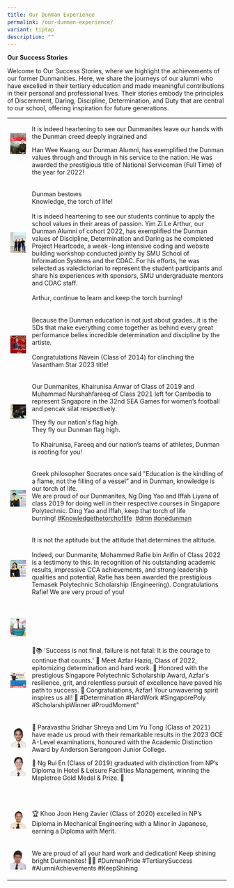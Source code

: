 ```yaml
---
title: Our Dunman Experience
permalink: /our-dunman-experience/
variant: tiptap
description: ""
---
```

<p><strong>Our Success Stories</strong>
</p>
<p>Welcome to Our Success Stories, where we highlight the achievements of
our former Dunmanities. Here, we share the journeys of our alumni who have
excelled in their tertiary education and made meaningful contributions
in their personal and professional lives. Their stories embody the principles
of Discernment, Daring, Discipline, Determination, and Duty that are central
to our school, offering inspiration for future generations.</p>
<table style="minWidth: 100px">
<colgroup>
<col>
<col>
<col>
<col>
</colgroup>
<tbody>
<tr>
<th rowspan="1" colspan="3">
<div class="isomer-image-wrapper">
<img style="width: 100%;" height="auto" width="100%" alt="" src="/images/Our Dunman Experience/dmn_160824_001.png">
</div>
<p></p>
<p></p>
<p></p>
<p></p>
<div class="isomer-image-wrapper">
<img style="width: 100%" height="auto" width="100%" alt="" src="/images/blank.jpg">
</div>
</th>
<td rowspan="1" colspan="1">
<p>It is indeed heartening to see our Dunmanites leave our hands with the
Dunman creed deeply ingrained and</p>
<p>Han Wee Kwang, our Dunman Alumni, has exemplified the Dunman values through
and through in his service to the nation. He was awarded the prestigious
title of National Serviceman (Full Time) of the year for 2022!</p>
</td>
</tr>
<tr>
<td rowspan="1" colspan="3">
<div class="isomer-image-wrapper">
<img style="width: 100%" height="auto" width="100%" alt="" src="/images/Our Dunman Experience/dmn_160824_002.png">
</div>
<p></p>
</td>
<td rowspan="1" colspan="1">
<p>Dunman bestows
<br>Knowledge, the torch of life!
<br>
<br>It is indeed heartening to see our students continue to apply the school
values in their areas of passion. Yim Zi Le Arthur, our Dunman Alumni of
cohort 2022, has exemplified the Dunman values of Discipline, Determination
and Daring as he completed Project Heartcode, a week-long intensive coding
and website building workshop conducted jointly by SMU School of Information
Systems and the CDAC. For his efforts, he was selected as valedictorian
to represent the student participants and share his experiences with sponsors,
SMU undergraduate mentors and CDAC staff.
<br>
<br>Arthur, continue to learn and keep the torch burning!</p>
</td>
</tr>
<tr>
<td rowspan="1" colspan="3">
<p></p>
<div class="isomer-image-wrapper">
<img style="width: 100%" height="auto" width="100%" alt="" src="/images/Our Dunman Experience/dmn_160824_003.png">
</div>
</td>
<td rowspan="1" colspan="1">
<p>Because the Dunman education is not just about grades...it is the 5Ds
that make everything come together as behind every great performance belies
incredible determination and discipline by the artiste.
<br>
<br>Congratulations Navein (Class of 2014) for clinching the Vasantham Star
2023 title!</p>
</td>
</tr>
<tr>
<td rowspan="1" colspan="3">
<p></p>
<div class="isomer-image-wrapper">
<img style="width: 100%" height="auto" width="100%" alt="" src="/images/Our Dunman Experience/dmn_160824_004.png">
</div>
<p>
<br>
</p>
</td>
<td rowspan="1" colspan="1">
<p>Our Dunmanites, Khairunisa Anwar of Class of 2019 and Muhammad Nurshahfareeq
of Class 2021 left for Cambodia to represent Singapore in the 32nd SEA
Games for women’s football and pencak silat respectively.</p>
<p>They fly our nation's flag high.
<br>They fly our Dunman flag high.
<br>
<br>To Khairunisa, Fareeq and our nation’s teams of athletes, Dunman is rooting
for you!</p>
</td>
</tr>
<tr>
<td rowspan="1" colspan="3">
<p></p>
<div class="isomer-image-wrapper">
<img style="width: 100%" height="auto" width="100%" alt="" src="/images/Our Dunman Experience/dmn_160824_005.png">
</div>
</td>
<td rowspan="1" colspan="1">
<p>Greek philosopher Socrates once said "Education is the kindling of a flame,
not the filling of a vessel” and in Dunman, knowledge is our torch of life.
<br>We are proud of our Dunmanites, Ng Ding Yao and Iffah Liyana of class
2019 for doing well in their respective courses in Singapore Polytechnic.
Ding Yao and Iffah, keep that torch of life burning!&nbsp;<a href="https://www.instagram.com/explore/tags/knowledgethetorchoflife/" rel="noopener noreferrer nofollow" target="_blank">#Knowledgethetorchoflife</a>&nbsp;
<a href="https://www.instagram.com/explore/tags/dmn/" rel="noopener noreferrer nofollow" target="_blank">#dmn</a>&nbsp;<a href="https://www.instagram.com/explore/tags/onedunman/" rel="noopener noreferrer nofollow" target="_blank">#onedunman</a>
</p>
</td>
</tr>
<tr>
<td rowspan="1" colspan="3">
<p></p>
<div class="isomer-image-wrapper">
<img style="width: 100%" height="auto" width="100%" alt="" src="/images/Our Dunman Experience/dmn_160824_006.png">
</div>
</td>
<td rowspan="1" colspan="1">
<p>It is not the aptitude but the attitude that determines the altitude.
<br>
<br>Indeed, our Dunmanite, Mohammed Rafie bin Arifin of Class 2022 is a testimony
to this. In recognition of his outstanding academic results, impressive
CCA achievements, and strong leadership qualities and potential, Rafie
has been awarded the prestigious Temasek Polytechnic Scholarship (Engineering).
Congratulations Rafie! We are very proud of you!</p>
</td>
</tr>
<tr>
<td rowspan="1" colspan="3">
<p></p>
<div class="isomer-image-wrapper">
<img style="width: 100%;" height="auto" width="100%" alt="" src="/images/blank.jpg">
</div>
<div class="isomer-image-wrapper">
<img style="width: 100%" height="auto" width="100%" alt="" src="/images/Our Dunman Experience/dmn_160824_007.png">
</div>
</td>
<td rowspan="1" colspan="1">
<p></p>
</td>
</tr>
<tr>
<td rowspan="1" colspan="3">
<p></p>
<div class="isomer-image-wrapper">
<img style="width: 100%" height="auto" width="100%" alt="" src="/images/Our Dunman Experience/dmn_160824_008.png">
</div>
</td>
<td rowspan="1" colspan="1">
<p>🌟📚 'Success is not final, failure is not fatal: It is the courage to
continue that counts.' 🚀 Meet Azfar Haziq, Class of 2022, epitomizing
determination and hard work. 🌟 Honored with the prestigious Singapore
Polytechnic Scholarship Award, Azfar's resilience, grit, and relentless
pursuit of excellence have paved his path to success. 🏅 Congratulations,
Azfar! Your unwavering spirit inspires us all! 🎉 #Determination #HardWork
#SingaporePoly #ScholarshipWinner #ProudMoment"</p>
</td>
</tr>
<tr>
<td rowspan="1" colspan="3">
<p></p>
<div class="isomer-image-wrapper">
<img style="width: 100%" height="auto" width="100%" alt="" src="/images/Our Dunman Experience/dmn_160824_009.png">
</div>
<div class="isomer-image-wrapper">
<img style="width: 100%;" height="auto" width="100%" alt="" src="/images/blank.jpg">
</div>
<div class="isomer-image-wrapper">
<img style="width: 100%" height="auto" width="100%" alt="" src="/images/Our Dunman Experience/dmn_160824_010.png">
</div>
<p></p>
<p></p>
<p>&nbsp;</p>
<p></p>
</td>
<td rowspan="1" colspan="1">
<p>👏 Paravasthu Sridhar Shreya and Lim Yu Tong (Class of 2021) have made
us proud with their remarkable results in the 2023 GCE A-Level examinations,
honoured with the Academic Distinction Award by Anderson Serangoon Junior
College.</p>
<p></p>
<p>🎉 Ng Rui En (Class of 2019) graduated with distinction from NP’s Diploma
in Hotel &amp; Leisure Facilities Management, winning the Mapletree Gold
Medal &amp; Prize. 🌟</p>
<p>&nbsp;</p>
</td>
</tr>
<tr>
<td rowspan="1" colspan="3">
<div class="isomer-image-wrapper">
<img style="width: 100%" height="auto" width="100%" alt="" src="/images/Our Dunman Experience/dmn_160824_011.png">
</div>
<p></p>
</td>
<td rowspan="1" colspan="1">
<p>🏆 Khoo Joon Heng Zavier (Class of 2020) excelled in NP’s Diploma in Mechanical
Engineering with a Minor in Japanese, earning a Diploma with Merit.</p>
</td>
</tr>
<tr>
<td rowspan="1" colspan="3">
<p></p>
<div class="isomer-image-wrapper">
<img style="width: 100%" height="auto" width="100%" alt="" src="/images/Our Dunman Experience/dmn_160824_012.png">
</div>
<div class="isomer-image-wrapper">
<img style="width: 100%" height="auto" width="100%" alt="" src="/images/blank.jpg">
</div>
</td>
<td rowspan="1" colspan="1">
<p>We are proud of all your hard work and dedication! Keep shining bright
Dunmanites! 🌠✨ #DunmanPride #TertiarySuccess #AlumniAchievements #KeepShining</p>
</td>
</tr>
</tbody>
</table>
<p></p>